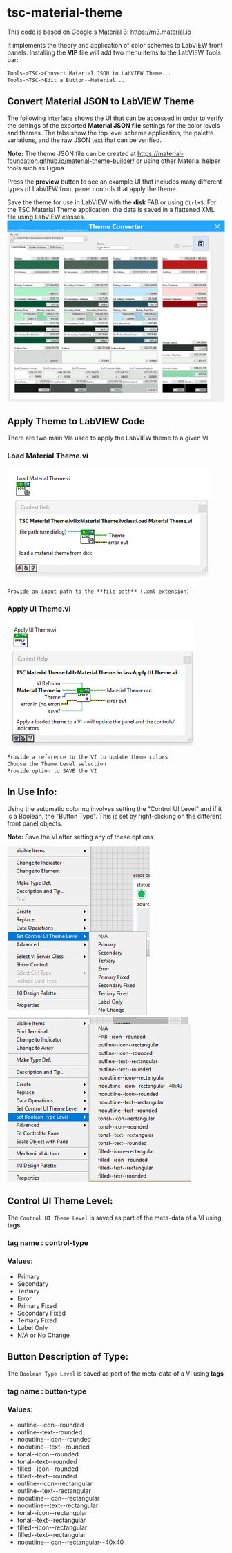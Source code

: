 # tsc-material-theme

This code is based on Google's Material 3: https://m3.material.io

It implements the theory and application of color schemes to LabVIEW front panels. Installing the **VIP** file will add two menu items to the LabVIEW Tools bar:

    Tools->TSC->Convert Material JSON to LabVIEW Theme...
    Tools->TSC->Edit a Button--Material...

## Convert Material JSON to LabVIEW Theme
The following interface shows the UI that can be accessed in order to verify the settings of the exported **Material JSON file** settings for the color levels and themes. The tabs show the top level scheme application, the palette variations, and the raw JSON text that can be verified.

**Note:** The theme JSON file can be created at <https://material-foundation.github.io/material-theme-builder/> or using other Material helper tools such as Figma 

Press the **preview** button to see an example UI that includes many different types of LabVIEW front panel controls that apply the theme. 

Save the theme for use in LabVIEW with the **disk** FAB or using `Ctrl+S`. For the TSC Material Theme application, the data is saved in a flattened XML file using LabVIEW classes.
<img src="./assets/images/Theme Converter UI.png" alt = "Theme Converter UI" /> 

## Apply Theme to LabVIEW Code
There are two main VIs used to apply the LabVIEW theme to a given VI
    
### Load Material Theme.vi
<img src="./assets/images/VI--load material theme.png" alt = "Load Material Theme.vi" /> 

    Provide an input path to the **file path** (.xml extension)

### Apply UI Theme.vi
<img src="./assets/images/VI--apply ui theme.png" alt = "Apply UI Theme.vi" /> 

    Provide a reference to the VI to update theme colors
    Choose the Theme Level selection
    Provide option to SAVE the VI

## In Use Info:
Using the automatic coloring involves setting the "Control UI Level" and if it is a Boolean, the "Button Type". This is set by right-clicking on the different front panel objects.

**Note:** Save the VI after setting any of these options

<img src="./assets/images/right-click-control theme.png" alt = "Right Click Control Theme.vi" /> 
<img src="./assets/images/right-click-boolean level.png" alt = "Right Click Boolean Level.vi" /> 

## Control UI Theme Level:
The `Control UI Theme Level` is saved as part of the meta-data of a VI using **tags**

### tag name : control-type

### Values:

- Primary
- Secondary
- Tertiary
- Error
- Primary Fixed
- Secondary Fixed
- Tertiary Fixed
- Label Only
- N/A or No Change

## Button Description of Type:
The `Boolean Type Level` is saved as part of the meta-data of a VI using **tags**

### tag name : button-type

### Values:

- outline--icon--rounded
- outline--text--rounded
- nooutline--icon--rounded
- nooutline--text--rounded
- tonal--icon--rounded
- tonal--text--rounded
- filled--icon--rounded
- filled--text--rounded
- outline--icon--rectangular
- outline--text--rectangular
- nooutline--icon--rectangular
- nooutline--text--rectangular
- tonal--icon--rectangular
- tonal--text--rectangular
- filled--icon--rectangular
- filled--text--rectangular
- nooutline--icon--rectangular--40x40